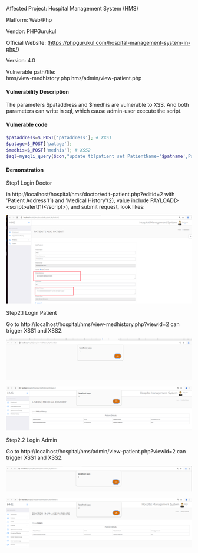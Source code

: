 Affected Project: Hospital Management System (HMS)

Platform: Web/Php

Vendor: PHPGurukul

Official Website: (https://phpgurukul.com/hospital-management-system-in-php/)

Version: 4.0

Vulnerable path/file:   
  hms/view-medhistory.php  hms/admin/view-patient.php

#### Vulnerability Description

The parameters $pataddress and $medhis are vulnerable to XSS. And both parameters can write in sql, which cause admin-user execute the script. 

#### Vulnerable code

``` Php
$pataddress=$_POST['pataddress']; # XXS1
$patage=$_POST['patage'];
$medhis=$_POST['medhis']; # XSS2
$sql=mysqli_query($con,"update tblpatient set PatientName='$patname',PatientContno='$patcontact',PatientEmail='$patemail',PatientGender='$gender',PatientAdd='$pataddress',PatientAge='$patage',PatientMedhis='$medhis' where ID='$eid'");
```

#### Demonstration
Step1 Login Doctor

in http://localhost/hospital/hms/doctor/edit-patient.php?editid=2 with 'Patient Address'(1) and 'Medical History'(2), value include PAYLOAD(>\<script>alert(1)\</script>), and submit request, look likes:

![alt text](image-2.png)

Step2.1 Login Patient

Go to http://localhost/hospital/hms/view-medhistory.php?viewid=2 can trigger XSS1 and XSS2.

![alt text](image-3.png)

![alt text](image-4.png)

Step2.2 Login Admin

Go to http://localhost/hospital/hms/admin/view-patient.php?viewid=2 can trigger XSS1 and XSS2.

![alt text](image-5.png)

![alt text](image-6.png)


